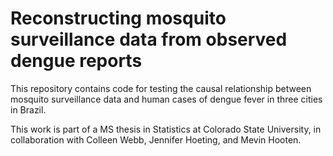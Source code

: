 # Reconstructing mosquito surveillance data from observed dengue reports

This repository contains code for testing the causal relationship between mosquito surveillance data and human cases of dengue fever in three cities in Brazil.

This work is part of a MS thesis in Statistics at Colorado State University, in collaboration with Colleen Webb, Jennifer Hoeting, and Mevin Hooten.
